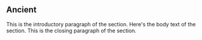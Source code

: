 ## Ancient
This is the introductory paragraph of the section.
Here's the body text of the section.
This is the closing paragraph of the section.

